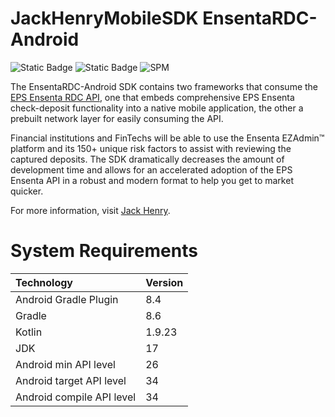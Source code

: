 # JackHenryMobileSDK EnsentaRDC-Android
![Static Badge](https://img.shields.io/badge/kotlin-1.8.10-blue.svg?logo=kotlin)
![Static Badge](https://img.shields.io/badge/Platform-Android-green?logo=kotlin&logoColor=lightpurple)
![SPM](https://img.shields.io/badge/GitHubPackages-v1.2.0-brightgreen)

The EnsentaRDC-Android SDK contains two frameworks that consume the [EPS Ensenta RDC API](https://api.payments.jackhenry.com/docs/papi3-multi/overview/), one that embeds comprehensive EPS Ensenta check-deposit functionality into a native mobile application, the other a prebuilt network layer for easily consuming the API.

Financial institutions and FinTechs will be able to use the Ensenta EZAdmin™ platform and its 150+ unique risk factors to assist with reviewing the captured deposits. The SDK dramatically decreases the amount of development time and allows for an accelerated adoption of the EPS Ensenta API in a robust and modern format to help you get to market quicker. 

For more information, visit [Jack Henry](https://www.jackhenry.com/contact-us/sales?form=payments).

# System Requirements

<center>

| Technology                | Version |
|:--------------------------|:--------|
| Android Gradle Plugin     | 8.4     |
| Gradle                    | 8.6     |
| Kotlin                    | 1.9.23  |
| JDK                       | 17      |
| Android min API level     | 26      |
| Android target API level  | 34      |
| Android compile API level | 34      |
